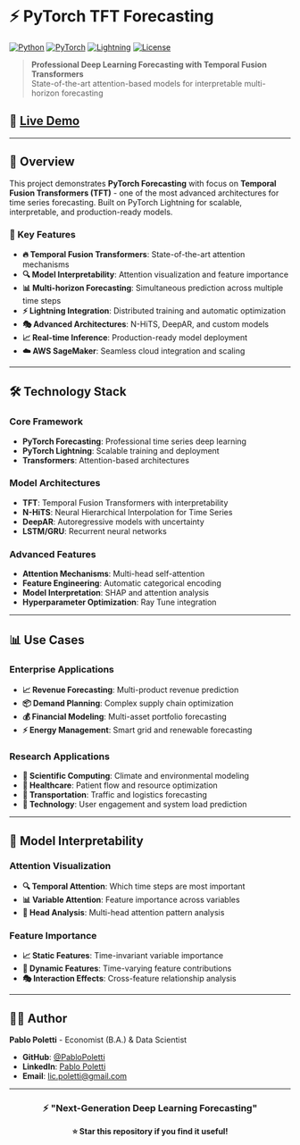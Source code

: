 # ⚡ PyTorch TFT Forecasting

[![Python](https://img.shields.io/badge/Python-3.9+-blue.svg)](https://python.org)
[![PyTorch](https://img.shields.io/badge/PyTorch-2.0+-orange.svg)](https://pytorch.org/)
[![Lightning](https://img.shields.io/badge/Lightning-2.0+-purple.svg)](https://lightning.ai/)
[![License](https://img.shields.io/badge/License-MIT-yellow.svg)](LICENSE)

> **Professional Deep Learning Forecasting with Temporal Fusion Transformers**  
> State-of-the-art attention-based models for interpretable multi-horizon forecasting

## 🚀 [Live Demo](https://pytorch-tft-forecasting.streamlit.app/)

---

## 📖 Overview

This project demonstrates **PyTorch Forecasting** with focus on **Temporal Fusion Transformers (TFT)** - one of the most advanced architectures for time series forecasting. Built on PyTorch Lightning for scalable, interpretable, and production-ready models.

### 🎯 Key Features

- **🔥 Temporal Fusion Transformers**: State-of-the-art attention mechanisms
- **🔍 Model Interpretability**: Attention visualization and feature importance
- **📊 Multi-horizon Forecasting**: Simultaneous prediction across multiple time steps
- **⚡ Lightning Integration**: Distributed training and automatic optimization
- **🎭 Advanced Architectures**: N-HiTS, DeepAR, and custom models
- **📈 Real-time Inference**: Production-ready model deployment
- **☁️ AWS SageMaker**: Seamless cloud integration and scaling

---

## 🛠️ Technology Stack

### **Core Framework**
- **PyTorch Forecasting**: Professional time series deep learning
- **PyTorch Lightning**: Scalable training and deployment
- **Transformers**: Attention-based architectures

### **Model Architectures**
- **TFT**: Temporal Fusion Transformers with interpretability
- **N-HiTS**: Neural Hierarchical Interpolation for Time Series
- **DeepAR**: Autoregressive models with uncertainty
- **LSTM/GRU**: Recurrent neural networks

### **Advanced Features**
- **Attention Mechanisms**: Multi-head self-attention
- **Feature Engineering**: Automatic categorical encoding
- **Model Interpretation**: SHAP and attention analysis
- **Hyperparameter Optimization**: Ray Tune integration

---

## 📊 Use Cases

### **Enterprise Applications**
- **📈 Revenue Forecasting**: Multi-product revenue prediction
- **📦 Demand Planning**: Complex supply chain optimization
- **💰 Financial Modeling**: Multi-asset portfolio forecasting
- **⚡ Energy Management**: Smart grid and renewable forecasting

### **Research Applications**
- **🔬 Scientific Computing**: Climate and environmental modeling
- **🏥 Healthcare**: Patient flow and resource optimization
- **🚗 Transportation**: Traffic and logistics forecasting
- **📱 Technology**: User engagement and system load prediction

---

## 🎯 Model Interpretability

### **Attention Visualization**
- **🔍 Temporal Attention**: Which time steps are most important
- **📊 Variable Attention**: Feature importance across variables
- **🎯 Head Analysis**: Multi-head attention pattern analysis

### **Feature Importance**
- **📈 Static Features**: Time-invariant variable importance
- **🔄 Dynamic Features**: Time-varying feature contributions
- **🎭 Interaction Effects**: Cross-feature relationship analysis

---

## 👨‍💻 Author

**Pablo Poletti** - Economist (B.A.) & Data Scientist
- **GitHub**: [@PabloPoletti](https://github.com/PabloPoletti)
- **LinkedIn**: [Pablo Poletti](https://www.linkedin.com/in/pablom-poletti/)
- **Email**: [lic.poletti@gmail.com](mailto:lic.poletti@gmail.com)

---

<div align="center">

### ⚡ "Next-Generation Deep Learning Forecasting"

**⭐ Star this repository if you find it useful!**

</div>
